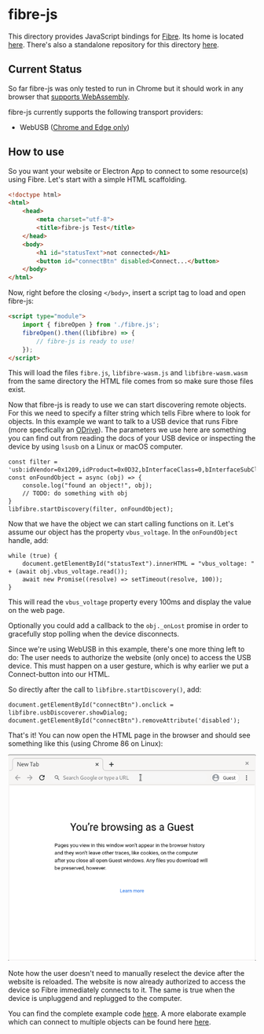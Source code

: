 # fibre-js

This directory provides JavaScript bindings for [Fibre](https://github.com/samuelsadok/fibre). Its home is located [here](https://github.com/samuelsadok/fibre/tree/master/js). There's also a standalone repository for this directory [here](https://github.com/samuelsadok/fibre-js).

## Current Status

So far fibre-js was only tested to run in Chrome but it should work in any browser that [supports WebAssembly](https://caniuse.com/wasm).

fibre-js currently supports the following transport providers:

 - WebUSB ([Chrome and Edge only](https://caniuse.com/webusb))

## How to use

So you want your website or Electron App to connect to some resource(s) using Fibre. Let's start with a simple HTML scaffolding.

```HTML
<!doctype html>
<html>
    <head>
        <meta charset="utf-8">
        <title>fibre-js Test</title>
    </head>
    <body>
        <h1 id="statusText">not connected</h1>
        <button id="connectBtn" disabled>Connect...</button>
    </body>
</html>
```

Now, right before the closing `</body>`, insert a script tag to load and open fibre-js:

```HTML
<script type="module">
    import { fibreOpen } from './fibre.js';
    fibreOpen().then((libfibre) => {
        // fibre-js is ready to use!
    });
</script>
```

This will load the files `fibre.js`, `libfibre-wasm.js` and `libfibre-wasm.wasm` from the same directory the HTML file comes from so make sure those files exist.

Now that fibre-js is ready to use we can start discovering remote objects. For this we need to specify a filter string which tells Fibre where to look for objects. In this example we want to talk to a USB device that runs Fibre (more specfically an [ODrive](https://odriverobotics.com/)). The parameters we use here are something you can find out from reading the docs of your USB device or inspecting the device by using `lsusb` on a Linux or macOS computer.

```JS
const filter = 'usb:idVendor=0x1209,idProduct=0x0D32,bInterfaceClass=0,bInterfaceSubClass=1,bInterfaceProtocol=0';
const onFoundObject = async (obj) => {
    console.log("found an object!", obj);
    // TODO: do something with obj
}
libfibre.startDiscovery(filter, onFoundObject);
```

Now that we have the object we can start calling functions on it. Let's assume our object has the property `vbus_voltage`. In the `onFoundObject` handle, add:

```JS
while (true) {
    document.getElementById("statusText").innerHTML = "vbus_voltage: " + (await obj.vbus_voltage.read());
    await new Promise((resolve) => setTimeout(resolve, 100));
}
```

This will read the `vbus_voltage` property every 100ms and display the value on the web page.

Optionally you could add a callback to the `obj._onLost` promise in order to gracefully stop polling when the device disconnects.

Since we're using WebUSB in this example, there's one more thing left to do: The user needs to authorize the website (only once) to access the USB device. This must happen on a user gesture, which is why earlier we put a Connect-button into our HTML.

So directly after the call to `libfibre.startDiscovery()`, add:

```JS
document.getElementById("connectBtn").onclick = libfibre.usbDiscoverer.showDialog;
document.getElementById("connectBtn").removeAttribute('disabled');
```

That's it! You can now open the HTML page in the browser and should see something like this (using Chrome 86 on Linux):

![Example](example.gif)

Note how the user doesn't need to manually reselect the device after the website is reloaded. The website is now already authorized to access the device so Fibre immediately connects to it. The same is true when the device is unpluggend and replugged to the computer.

You can find the complete example code [here](example.html). A more elaborate example which can connect to multiple objects can be found here [here](multidevice_example.html).
